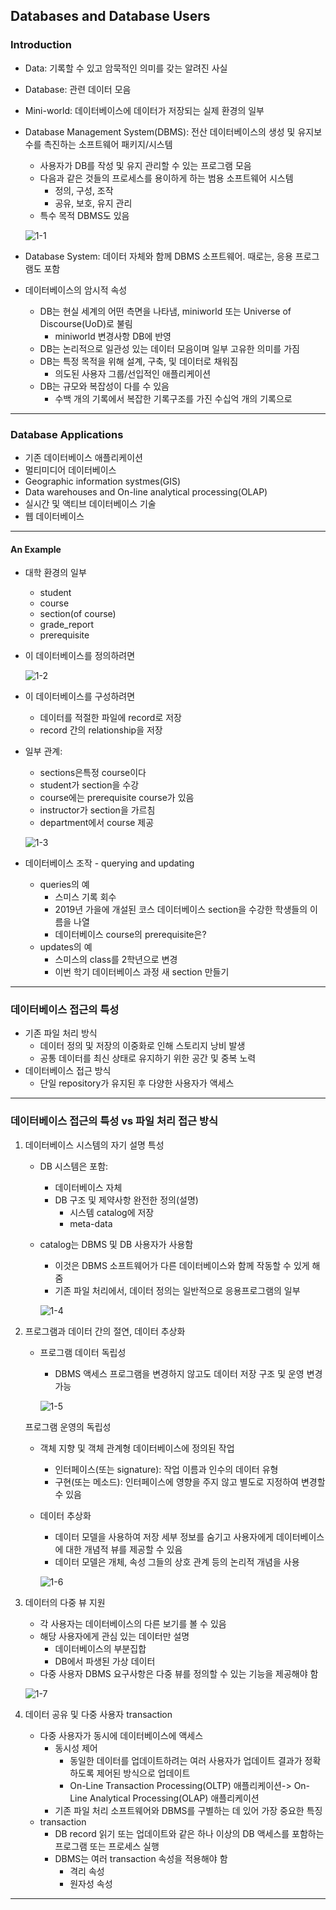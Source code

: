 ## Databases and Database Users
### Introduction
   - Data: 기록할 수 있고 암묵적인 의미를 갖는 알려진 사실
   - Database: 관련 데이터 모음
   - Mini-world: 데이터베이스에 데이터가 저장되는 실제 환경의 일부
   - Database Management System(DBMS): 전산 데이터베이스의 생성 및 유지보수를 촉진하는 소프트웨어 패키지/시스템
      - 사용자가 DB를 작성 및 유지 관리할 수 있는 프로그램 모음
      - 다음과 같은 것들의 프로세스를 용이하게 하는 범용 소프트웨어 시스템
         - 정의, 구성, 조작
         - 공유, 보호, 유지 관리
      - 특수 목적 DBMS도 있음   
      
      ![1-1](https://github.com/Jeongsiwook/DataBase/blob/master/img/1-1.jpg?raw=true)   
      
   - Database System: 데이터 자체와 함께 DBMS 소프트웨어. 때로는, 응용 프로그램도 포함
   - 데이터베이스의 암시적 속성
      - DB는 현실 세계의 어떤 측면을 나타냄, miniworld 또는 Universe of Discourse(UoD)로 불림
         - miniworld 변경사항 DB에 반영
      - DB는 논리적으로 일관성 있는 데이터 모음이며 일부 고유한 의미를 가짐
      - DB는 특정 목적을 위해 설계, 구축, 및 데이터로 채워짐
         - 의도된 사용자 그룹/선입적인 애플리케이션
      - DB는 규모와 복잡성이 다를 수 있음
         - 수백 개의 기록에서 복잡한 기록구조를 가진 수십억 개의 기록으로
---

### Database Applications
   - 기존 데이터베이스 애플리케이션
   - 멀티미디어 데이터베이스
   - Geographic information systmes(GIS)
   - Data warehouses and On-line analytical processing(OLAP)
   - 실시간 및 액티브 데이터베이스 기술
   - 웹 데이터베이스
---

#### An Example
   - 대학 환경의 일부
      - student
      - course
      - section(of course)
      - grade_report
      - prerequisite
   - 이 데이터베이스를 정의하려면   
   
      ![1-2](https://github.com/Jeongsiwook/DataBase/blob/master/img/1-2.jpg?raw=true)   
      
   - 이 데이터베이스를 구성하려면
      - 데이터를 적절한 파일에 record로 저장
      - record 간의 relationship을 저장
   - 일부 관계:
      - sections은특정 course이다
      - student가 section을 수강
      - course에는 prerequisite course가 있음
      - instructor가 section을 가르침
      - department에서 course 제공   
      
      ![1-3](https://github.com/Jeongsiwook/DataBase/blob/master/img/1-3.jpg?raw=true)  
      
   - 데이터베이스 조작 - querying and updating
      - queries의 예
         - 스미스 기록 회수
         - 2019년 가을에 개설된 코스 데이터베이스 section을 수강한 학생들의 이름을 나열
         - 데이터베이스 course의 prerequisite은?
      - updates의 예
         - 스미스의 class를 2학년으로 변경
         - 이번 학기 데이터베이스 과정 새 section 만들기
---

### 데이터베이스 접근의 특성
   - 기존 파일 처리 방식
      - 데이터 정의 및 저장의 이중화로 인해 스토리지 낭비 발생 
      - 공통 데이터를 최신 상태로 유지하기 위한 공간 및 중복 노력
   - 데이터베이스 접근 방식
      - 단일 repository가 유지된 후 다양한 사용자가 액세스
---

### 데이터베이스 접근의 특성 vs 파일 처리 접근 방식
   1. 데이터베이스 시스템의 자기 설명 특성
      - DB 시스템은 포함:
         - 데이터베이스 자체
         - DB 구조 및 제약사항 완전한 정의(설명)
            - 시스템 catalog에 저장
            - meta-data
      - catalog는 DBMS 및 DB 사용자가 사용함
         - 이것은 DBMS 소프트웨어가 다른 데이터베이스와 함께 작동할 수 있게 해줌
         - 기존 파일 처리에서, 데이터 정의는 일반적으로 응용프로그램의 일부   
         
         ![1-4](https://github.com/Jeongsiwook/DataBase/blob/master/img/1-4.jpg?raw=true)  
         
   2. 프로그램과 데이터 간의 절연, 데이터 추상화
      - 프로그램 데이터 독립성
         - DBMS 액세스 프로그램을 변경하지 않고도 데이터 저장 구조 및 운영 변경 가능   
         
         ![1-5](https://github.com/Jeongsiwook/DataBase/blob/master/img/1-5.jpg?raw=true)
         
      프로그램 운영의 독립성
         - 객체 지향 및 객체 관계형 데이터베이스에 정의된 작업
            - 인터페이스(또는 signature): 작업 이름과 인수의 데이터 유형
            - 구현(또는 메소드): 인터페이스에 영향을 주지 않고 별도로 지정하여 변경할 수 있음
      - 데이터 추상화
         - 데이터 모델을 사용하여 저장 세부 정보를 숨기고 사용자에게 데이터베이스에 대한 개념적 뷰를 제공할 수 있음
         - 데이터 모델은 개체, 속성 그들의 상호 관계 등의 논리적 개념을 사용   
         
         ![1-6](https://github.com/Jeongsiwook/DataBase/blob/master/img/1-6.jpg?raw=true)   
         
   3. 데이터의 다중 뷰 지원
      - 각 사용자는 데이터베이스의 다른 보기를 볼 수 있음
      - 해당 사용자에게 관심 있는 데이터만 설명
         - 데이터베이스의 부분집합
         - DB에서 파생된 가상 데이터 
      - 다중 사용자 DBMS 요구사항은 다중 뷰를 정의할 수 있는 기능을 제공해야 함   
      
      ![1-7](https://github.com/Jeongsiwook/DataBase/blob/master/img/1-7.jpg?raw=true)   
      
   4. 데이터 공유 및 다중 사용자 transaction
      - 다중 사용자가 동시에 데이터베이스에 액세스
         - 동시성 제어
            - 동일한 데이터를 업데이트하려는 여러 사용자가 업데이트 결과가 정확하도록 제어된 방식으로 업데이트
            - On-Line Transaction Processing(OLTP) 애플리케이션-> On-Line Analytical Processing(OLAP) 애플리케이션
         - 기존 파일 처리 소프트웨어와 DBMS를 구별하는 데 있어 가장 중요한 특징
      - transaction
         - DB record 읽기 또는 업데이트와 같은 하나 이상의 DB 액세스를 포함하는 프로그램 또는 프로세스 실행
         - DBMS는 여러 transaction 속성을 적용해야 함
            - 격리 속성
            - 원자성 속성
---            
      
